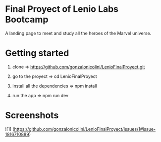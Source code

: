 # Final Proyect of Lenio Labs Bootcamp

A landing page to meet and study all the heroes of the Marvel universe.


# Getting started

1. clone => https://github.com/gonzalonicolini/LenioFinalProyect.git

2. go to the proyect => cd LenioFinalProyect

3. install all the dependencies => npm install

4. run the app => npm run dev

# Screenshots
![1] (https://github.com/gonzalonicolini/LenioFinalProyect/issues/1#issue-1816710889)